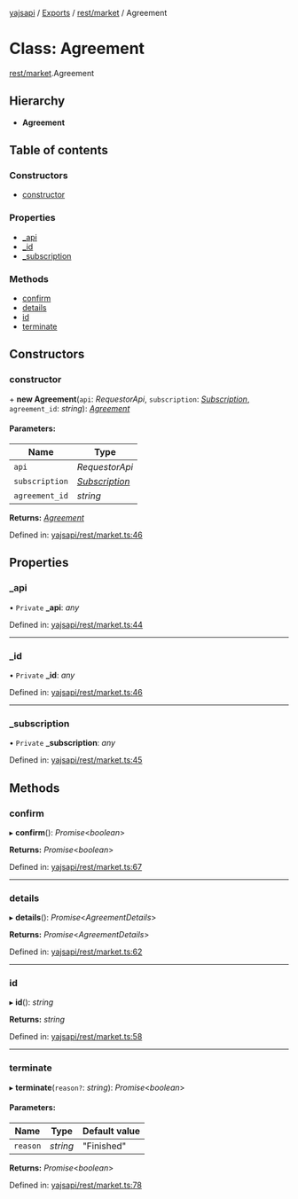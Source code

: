 [yajsapi](../README.md) / [Exports](../modules.md) / [rest/market](../modules/rest_market.md) / Agreement

# Class: Agreement

[rest/market](../modules/rest_market.md).Agreement

## Hierarchy

* **Agreement**

## Table of contents

### Constructors

- [constructor](rest_market.agreement.md#constructor)

### Properties

- [\_api](rest_market.agreement.md#_api)
- [\_id](rest_market.agreement.md#_id)
- [\_subscription](rest_market.agreement.md#_subscription)

### Methods

- [confirm](rest_market.agreement.md#confirm)
- [details](rest_market.agreement.md#details)
- [id](rest_market.agreement.md#id)
- [terminate](rest_market.agreement.md#terminate)

## Constructors

### constructor

\+ **new Agreement**(`api`: *RequestorApi*, `subscription`: [*Subscription*](rest_market.subscription.md), `agreement_id`: *string*): [*Agreement*](rest_market.agreement.md)

#### Parameters:

Name | Type |
------ | ------ |
`api` | *RequestorApi* |
`subscription` | [*Subscription*](rest_market.subscription.md) |
`agreement_id` | *string* |

**Returns:** [*Agreement*](rest_market.agreement.md)

Defined in: [yajsapi/rest/market.ts:46](https://github.com/golemfactory/yajsapi/blob/0a8d8c8/yajsapi/rest/market.ts#L46)

## Properties

### \_api

• `Private` **\_api**: *any*

Defined in: [yajsapi/rest/market.ts:44](https://github.com/golemfactory/yajsapi/blob/0a8d8c8/yajsapi/rest/market.ts#L44)

___

### \_id

• `Private` **\_id**: *any*

Defined in: [yajsapi/rest/market.ts:46](https://github.com/golemfactory/yajsapi/blob/0a8d8c8/yajsapi/rest/market.ts#L46)

___

### \_subscription

• `Private` **\_subscription**: *any*

Defined in: [yajsapi/rest/market.ts:45](https://github.com/golemfactory/yajsapi/blob/0a8d8c8/yajsapi/rest/market.ts#L45)

## Methods

### confirm

▸ **confirm**(): *Promise*<*boolean*\>

**Returns:** *Promise*<*boolean*\>

Defined in: [yajsapi/rest/market.ts:67](https://github.com/golemfactory/yajsapi/blob/0a8d8c8/yajsapi/rest/market.ts#L67)

___

### details

▸ **details**(): *Promise*<*AgreementDetails*\>

**Returns:** *Promise*<*AgreementDetails*\>

Defined in: [yajsapi/rest/market.ts:62](https://github.com/golemfactory/yajsapi/blob/0a8d8c8/yajsapi/rest/market.ts#L62)

___

### id

▸ **id**(): *string*

**Returns:** *string*

Defined in: [yajsapi/rest/market.ts:58](https://github.com/golemfactory/yajsapi/blob/0a8d8c8/yajsapi/rest/market.ts#L58)

___

### terminate

▸ **terminate**(`reason?`: *string*): *Promise*<*boolean*\>

#### Parameters:

Name | Type | Default value |
------ | ------ | ------ |
`reason` | *string* | "Finished" |

**Returns:** *Promise*<*boolean*\>

Defined in: [yajsapi/rest/market.ts:78](https://github.com/golemfactory/yajsapi/blob/0a8d8c8/yajsapi/rest/market.ts#L78)
